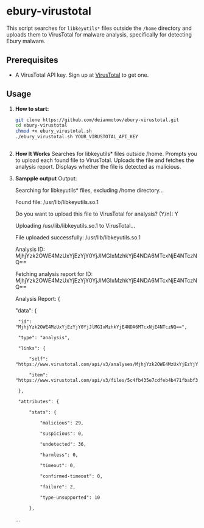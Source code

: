 # ebury-virustotal
This script searches for `libkeyutils*` files outside the `/home` directory and uploads them to VirusTotal for malware analysis, specifically for detecting Ebury malware.

## Prerequisites

- A VirusTotal API key. Sign up at [VirusTotal](https://www.virustotal.com/gui/join-us) to get one.

## Usage

1. **How to start:**

   ```bash
   git clone https://github.com/deianmotov/ebury-virustotal.git
   cd ebury-virustotal
   chmod +x ebury_virustotal.sh
   ./ebury_virustotal.sh YOUR_VIRUSTOTAL_API_KEY



2. **How It Works**
   Searches for libkeyutils* files outside /home.
   Prompts you to upload each found file to VirusTotal.
   Uploads the file and fetches the analysis report.
   Displays whether the file is detected as malicious.


3. **Sampple output**
   Output:
   
   Searching for libkeyutils* files, excluding /home directory...
   
   Found file: /usr/lib/libkeyutils.so.1
   
   Do you want to upload this file to VirusTotal for analysis? (Y/n): Y
   
   Uploading /usr/lib/libkeyutils.so.1 to VirusTotal...
   
   File uploaded successfully: /usr/lib/libkeyutils.so.1
   
   Analysis ID: MjhjYzk2OWE4MzUxYjEzYjY0YjJlMGIxMzhkYjE4NDA6MTcxNjE4NTczNQ==
   
   Fetching analysis report for ID: MjhjYzk2OWE4MzUxYjEzYjY0YjJlMGIxMzhkYjE4NDA6MTcxNjE4NTczNQ==

   
   Analysis Report:  {


    "data": {
   
        "id": "MjhjYzk2OWE4MzUxYjEzYjY0YjJlMGIxMzhkYjE4NDA6MTcxNjE4NTczNQ==",
   
        "type": "analysis",
   
        "links": {
   
            "self": "https://www.virustotal.com/api/v3/analyses/MjhjYzk2OWE4MzUxYjEzYjY0YjJlMGIxMzhkYjE4NDA6MTcxNjE4NTczNQ==",
   
            "item": "https://www.virustotal.com/api/v3/files/5c4fb435e7cdfeb4b471fbabf3a8c53b29ba6a208febdc729bc75ec949900bb0"
   
        },
   
        "attributes": {
   
            "stats": {
   
                "malicious": 29,
   
                "suspicious": 0,
   
                "undetected": 36,
   
                "harmless": 0,
   
                "timeout": 0,
   
                "confirmed-timeout": 0,
   
                "failure": 2,
   
                "type-unsupported": 10
   
            },
   ...
